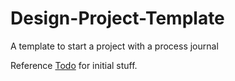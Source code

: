 # Design-Project-Template
A template to start a project with a process journal 

Reference [Todo](./Process/Todo.md) for initial stuff. 
